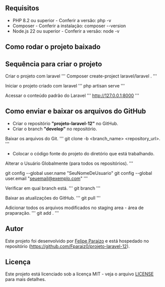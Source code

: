 ## Requisitos 

* PHP 8.2 ou superior - Conferir a versão: php -v 
* Composer - Conferir a instalação: composer --version
* Node.js 22 ou superior - Conferir a versão: node -v 

## Como rodar o projeto baixado 

## Sequência para criar o projeto 

Criar o projeto com laravel 
''' 
Composer create-project laravel/laravel . 
'''

Iniciar o projeto criado com laravel
'''
php artisan serve
''' 

Acessar o conteúdo padrão do Laravel 
'''
http://127.0.0.1:8000
'''

## Como enviar e baixar os arquivos do GitHub

- Criar o repositório **"projeto-laravel-12"** no GitHub.
- Criar o branch **"develop"** no repositório.

Baixar os arquivos do Git.
'''
git clone -b <branch_name> <repository_url>. 
'''

- Colocar o código fonte do projeto do diretório que está trabalhando.

Alterar o Usuário Globalmente (para todos os repositórios). 
'''

git config --global user.name "SeuNomeDeUsuario"
git config --global user.email "seuemail@exemplo.com"
'''

Verificar em qual branch está. 
'''
git branch
'''

Baixar as atualizações do GitHub.
'''
git pull
'''

Adicionar todos os arquivos modificados no staging area - área de praparação. 
'''
git add .
'''



## Autor 

Este projeto foi desenvolvido por [Felipe Paraizo](https://github.com/Fparaiz0) e está hospedado no repositório (https://github.com/Fparaiz0/projeto-laravel-12). 

## Licença 

Este projeto está licenciado sob a licença MIT - veja o arquivo [LICENSE](LICENSE.txt) para mais detalhes.